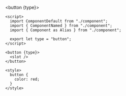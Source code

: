<script>
import ComponentDefault from "./component";
import { ComponentNamed } from "./component";
import { Component as Alias } from "./component";
export let type = "button";
</script>
<style>

  button {
    color: red;
  }

</style>
<!-- example-start tests/__fixtures__/Button.svelte -->

<button {type}>
<slot />
</button>

```svelte
<script>
  import ComponentDefault from "./component";
  import { ComponentNamed } from "./component";
  import { Component as Alias } from "./component";

  export let type = "button";
</script>

<button {type}>
  <slot />
</button>

<style>
  button {
    color: red;
  }
</style>
```

<!-- example-end -->
